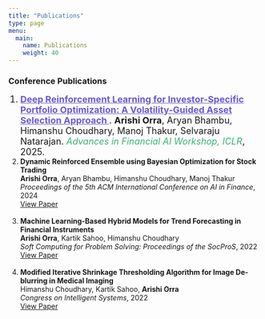 ```yaml
---
title: "Publications"
type: page
menu:
  main:
    name: Publications
    weight: 40
---
```


  
<h3>Conference Publications</h1>

<ol>
  <li style="font-size: 18px;">
    <a href="https://arxiv.org/abs/2505.03760" target="_blank" style="color: slateblue; font-weight: bold;">
      Deep Reinforcement Learning for Investor-Specific Portfolio Optimization: A Volatility-Guided Asset Selection Approach
    </a>.
    <strong>Arishi Orra</strong>, Aryan Bhambu, Himanshu Choudhary, Manoj Thakur, Selvaraju Natarajan.
    <span style="color: mediumseagreen; font-style: italic;">Advances in Financial AI Workshop, ICLR</span>, 2025.
  </li>

  <li>
    <strong>Dynamic Reinforced Ensemble using Bayesian Optimization for Stock Trading</strong><br>
    <strong>Arishi Orra</strong>, Aryan Bhambu, Himanshu Choudhary, Manoj Thakur<br>
    <em>Proceedings of the 5th ACM International Conference on AI in Finance</em>, 2024<br>
    <a href="https://dl.acm.org/doi/abs/10.1145/3677052.3698595" target="_blank">View Paper</a>
  </li>
  <br>

  <li>
    <strong>Machine Learning-Based Hybrid Models for Trend Forecasting in Financial Instruments</strong><br>
    <strong>Arishi Orra</strong>, Kartik Sahoo, Himanshu Choudhary <br>
    <em>Soft Computing for Problem Solving: Proceedings of the SocProS</em>, 2022<br>
    <a href="https://link.springer.com/chapter/10.1007/978-981-19-6525-8_26" target="_blank">View Paper</a>
  </li>
  <br>

  <li>
    <strong>Modified Iterative Shrinkage Thresholding Algorithm for Image De-blurring in Medical Imaging</strong><br>
    Himanshu Choudhary, Kartik Sahoo, <strong>Arishi Orra</strong> <br>
    <em>Congress on Intelligent Systems</em>, 2022<br>
    <a href="https://link.springer.com/chapter/10.1007/978-981-19-9225-4_35" target="_blank">View Paper</a>
  </li>
  
</ol>
